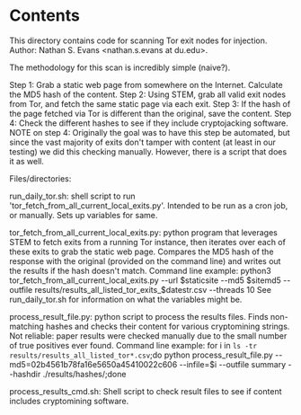 # Contents

This directory contains code for scanning Tor exit nodes for injection. Author: Nathan S. Evans <nathan.s.evans at du.edu>.
 
The methodology for this scan is incredibly simple (naive?).

 Step 1: Grab a static web page from somewhere on the Internet. Calculate the MD5 hash of the content.
 Step 2: Using STEM, grab all valid exit nodes from Tor, and fetch the same static page via each exit.
 Step 3: If the hash of the page fetched via Tor is different than the original, save the content.
 Step 4: Check the different hashes to see if they include cryptojacking software. 
         NOTE on step 4: Originally the goal was to have this step be automated, but since the 
                         vast majority of exits don't tamper with content (at least in our testing)
                         we did this checking manually. However, there is a script that does it as 
                         well.


Files/directories:

run_daily_tor.sh:
  shell script to run 'tor_fetch_from_all_current_local_exits.py'. Intended to be 
  run as a cron job, or manually. Sets up variables for same.

tor_fetch_from_all_current_local_exits.py: 
  python program that leverages STEM to fetch exits from a running Tor instance, 
  then iterates over each of these exits to grab the static web page. Compares the
  MD5 hash of the response with the original (provided on the command line) and writes
  out the results if the hash doesn't match.
  Command line example: python3 tor_fetch_from_all_current_local_exits.py --url $staticsite --md5 $sitemd5 --outfile results/results_all_listed_tor_exits_$datestr.csv --threads 10 
  See run_daily_tor.sh for information on what the variables might be.

process_result_file.py:
  python script to process the results files. Finds non-matching hashes and checks their content
  for various cryptomining strings. Not reliable: paper results were checked manually due to the
  small number of true positives ever found.
  Command line example: for i in `ls -tr results/results_all_listed_tor*.csv`;do python process_result_file.py --md5=02b4561b78fa16e5650a45410022c606 --infile=$i --outfile summary --hashdir ./results/hashes/;done

process_results_cmd.sh:
  Shell script to check result files to see if content includes cryptomining software.
